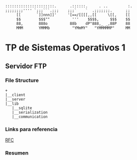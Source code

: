 	
	::::::::::::::::::::::.      .::::::.     .	..         :.
	;;;;;;;;'''' `;;;```.;;;    ;;;`    `  .;;;;;;;.      ;;
	     [[       `]]nnn]]'     '[==/[[[[,,[[     \[[,    [[
	     $$        $$$""          '''    $$$$,     $$$    $$
	     88,       888o          88b    dP"888,_ _,88P    88
	     MMM       YMMMb          "YMmMY"   "YMMMMMP"     MM




# TP de Sistemas Operativos 1

## Servidor FTP

### File Structure

	+
	|__client
	|__server
	|__lib
	   |__sqlite
	   |__serialization
	   |__communication

### Links para referencia

[RFC](https://tools.ietf.org/html/rfc959)


### Resumen


